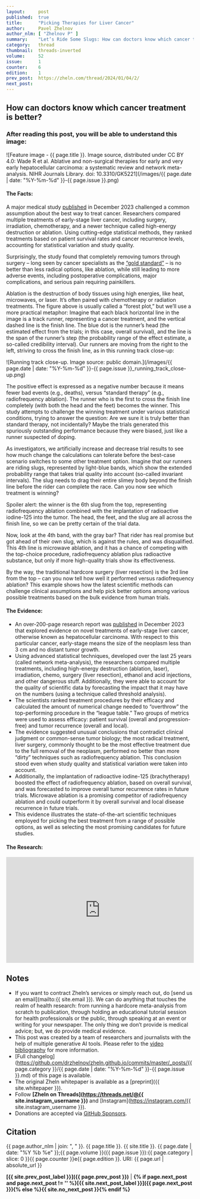 ```yaml
---
layout:     post
published:  true
title:      "Picking Therapies for Liver Cancer"
author:     Pavel Zhelnov
author_nlm: [ "Zhelnov P" ]
summary:    "Let’s Ride Some Slugs: How can doctors know which cancer treatment is better? After reading this post, you will be able to pick the best cancer treatment option based on bleeding-edge scientific evidence from human trials."
category:   thread
thumbnail:  threads-inverted
volume:     52
issue:      1
counter:    6
edition:    1
prev_post:  https://zheln.com/thread/2024/01/04/2/
next_post:  
---
```


## How can doctors know which cancer treatment is better?

### After reading this post, you will be able to understand this image:

![Feature image - {{ page.title }}. Image source, distributed under CC BY 4.0: Wade R et al. Ablative and non-surgical therapies for early and very early hepatocellular carcinoma: a systematic review and network meta-analysis. NIHR Journals Library. doi: 10.3310/GK5221](/images/{{ page.date | date: "%Y-%m-%d" }}-{{ page.issue }}.png)

#### The Facts:

<!---
Zheln: Summarize this in engaging plain language:

- A 200-page research report was [published][wade_ablative_2023] in December 2023 that explored evidence on novel treatments of early-stage liver cancer, otherwise known as hepatocellular carcinoma. With respect to this particular cancer, early-stage means the size of the neoplasm less than 3 cm and no distant tumor growth. - Using advanced statistical techniques, invented just 5 to 20 years ago, the researchers compared multiple treatments, including high-energy destruction, irradiation, chemo, and surgery. Additionally, they were able to account for the quality of scientific data by forecasting the impact that it may have on the numbers. - The scientists ranked treatment techniques by their efficacy and calculated the amount of numerical change needed to “overthrow” the top-performing procedure in the “league table.” Two groups of metrics were used to assess efficacy: patient survival (overall and progression-free) and tumor recurrence (overall and local). - This evidence suggested unusual conclusions that contradict clinical judgement or tumor biology; the most radical treatment, liver surgery, commonly thought to be the most effective treatment due to the full removal of the neoplasm, performed worse than more “dirty” techniques such as high-energy destruction (ablation), sometimes combined with irradiation or chemo. - This evidence illustrates the state-of-the-art scientific techniques employed for picking the best treatment from a range of possible options.

Claude: Here is a 147-word plain language summary of the key points from the research report:

A major medical study published last month overturned common assumptions about the best way to treat early-stage liver cancer. Researchers compared multiple treatments, including surgery, irradiation, chemotherapy, and a newer technique called high-energy destruction or ablation. Using cutting-edge statistical methods, they ranked treatments based on patient survival rates and cancer recurrence levels. 

Surprisingly, the study found that completely removing tumors through surgery - long seen as the gold standard - was less effective than less radical options like ablation, sometimes combined with irradiation or chemo. The full surgical removal of tumors is commonly thought to be the most successful approach.  

However, the advanced number-crunching techniques used in this study accounted for the quality of data from different treatments and still found ablation outperformed surgery. This shows how the latest scientific methods can challenge clinical assumptions and help identify better options among various possible treatments. The study demonstrates a state-of-the-art approach for determining optimal medical therapies.
--->

A major medical study [published][wade_ablative_2023] in December 2023 challenged a common assumption about the best way to treat cancer. Researchers compared multiple treatments of early-stage liver cancer, including surgery, irradiation, chemotherapy, and a newer technique called high-energy destruction or ablation. Using cutting-edge statistical methods, they ranked treatments based on patient survival rates and cancer recurrence levels, accounting for statistical variation and study quality. 

Surprisingly, the study found that completely removing tumors through surgery – long seen by cancer specialists as the [“gold standard”](https://www.cancer.org/cancer/types/liver-cancer/treating/surgery.html) – is no better than less radical options, like ablation, while still leading to more adverse events, including postoperative complications, major complications, and serious pain requiring painkillers.

Ablation is the destruction of body tissues using high energies, like heat, microwaves, or laser. It’s often paired with chemotherapy or radiation treatments. The figure above is usually called a “forest plot,” but we’ll use a more practical metaphor: Imagine that each black horizontal line in the image is a track runner, representing a cancer treatment, and the vertical dashed line is the finish line. The blue dot is the runner’s head (the estimated effect from the trials; in this case, overall survival), and the line is the span of the runner’s step (the probability range of the effect estimate, a so-called credibility interval). Our runners are moving from the right to the left, striving to cross the finish line, as in this running track close-up:

![Running track close-up. Image source: public domain.](/images/{{ page.date | date: "%Y-%m-%d" }}-{{ page.issue }}_running_track_close-up.png)

The positive effect is expressed as a negative number because it means fewer bad events (e.g., deaths), versus “standard therapy” (e.g., radiofrequency ablation). The runner who is the first to cross the finish line completely (with both the head and the feet) becomes the winner. This study attempts to challenge the winning treatment under various statistical conditions, trying to answer the question: Are we sure it is truly better than standard therapy, not incidentally? Maybe the trials generated this spuriously outstanding performance because they were biased, just like a runner suspected of doping.

As investigators, we artificially increase and decrease trial results to see how much change the calculations can tolerate before the best-case scenario switches to some other treatment option. Imagine that our runners are riding slugs, represented by light-blue bands, which show the extended probability range that takes trial quality into account (so-called invariant intervals). The slug needs to drag their entire slimey body beyond the finish line before the rider can complete the race. Can you now see which treatment is winning?

Spoiler alert: the winner is the 6th slug from the top, representing radiofrequency ablation combined with the implantation of radioactive iodine-125 into the tumor. The head, the feet, and the slug are all across the finish line, so we can be pretty certain of the trial data.

Now, look at the 4th band, with the gray bar? That rider has real promise but got ahead of their own slug, which is against the rules, and was disqualified. This 4th line is microwave ablation, and it has a chance of competing with the top-choice procedure, radiofrequency ablation plus radioactive substance, but only if more high-quality trials show its effectiveness.

By the way, the traditional hardcore surgery (liver resection) is the 3rd line from the top – can you now tell how well it performed versus radiofrequency ablation? This example shows how the latest scientific methods can challenge clinical assumptions and help pick better options among various possible treatments based on the bulk evidence from human trials.

#### The Evidence:

- An over-200-page research report was [published][wade_ablative_2023] in December 2023 that explored evidence on novel treatments of early-stage liver cancer, otherwise known as hepatocellular carcinoma. With respect to this particular cancer, early-stage means the size of the neoplasm less than 3 cm and no distant tumor growth.
- Using advanced statistical techniques, developed over the last 25 years (called network meta-analysis), the researchers compared multiple treatments, including high-energy destruction (ablation, laser), irradiation, chemo, surgery (liver resection), ethanol and acid injections, and other dangerous stuff. Additionally, they were able to account for the quality of scientific data by forecasting the impact that it may have on the numbers (using a technique called threshold analysis).
- The scientists ranked treatment procedures by their efficacy and calculated the amount of numerical change needed to “overthrow” the top-performing procedure in the “league table.” Two groups of metrics were used to assess efficacy: patient survival (overall and progression-free) and tumor recurrence (overall and local).
- The evidence suggested unusual conclusions that contradict clinical judgment or common-sense tumor biology; the most radical treatment, liver surgery, commonly thought to be the most effective treatment due to the full removal of the neoplasm, performed no better than more “dirty” techniques such as radiofrequency ablation. This conclusion stood even when study quality and statistical variation were taken into account.
- Additionally, the implantation of radioactive iodine-125 (brachytherapy) boosted the effect of radiofrequency ablation, based on overall survival, and was forecasted to improve overall tumor recurrence rates in future trials. Microwave ablation is a promising competitor of radiofrequency ablation and could outperform it by overall survival and local disease recurrence in future trials.
- This evidence illustrates the state-of-the-art scientific techniques employed for picking the best treatment from a range of possible options, as well as selecting the most promising candidates for future studies.

#### The Research:

<div style='position: relative; padding-bottom: 56.25%; width: 100%; display: flex; flex-direction: row; justify-content: center; align-items: center;'><iframe style='top: 0; width: 100%; height: 100% !important; position: absolute' allowtransparency='true' sandbox='allow-same-origin allow-popups allow-top-navigation allow-orientation-lock allow-scripts allow-forms' src='https://www.writeinstone.com/widget/published-104ab099-ad88-4f7e-87ec-c4421f156026?lightmode=false?primary=000000?secondary=5a4e70' frameborder='0' scrolling='no' allow='accelerometer; autoplay; encrypted-media; gyroscope; picture-in-picture' allowfullscreen></iframe></div>

## Notes

- If you want to contract Zheln’s services or simply reach out, do [send us an email](mailto:{{ site.email }}). We can do anything that touches the realm of health research: from running a hardcore meta-analysis from scratch to publication, through holding an educational tutorial session for health professionals or the public, through speaking at an event or writing for your newspaper. The only thing we don’t provide is medical advice; but, we do provide medical evidence.
- This post was created by a team of researchers and journalists with the help of multiple generative AI tools. Please refer to the [video bibliography](#the-research) for more information.
- [Full changelog](https://github.com/drzhelnov/zheln.github.io/commits/master/_posts/{{ page.category }}/{{ page.date | date: "%Y-%m-%d" }}-{{ page.issue }}.md) of this page is available.
- The original Zheln whitepaper is available as a [preprint]({{ site.whitepaper }}).
- Follow **[Zheln on Threads](https://threads.net/@{{ site.instagram_username }})** and [Instagram](https://instagram.com/{{ site.instagram_username }}).
- Donations are accepted via [GitHub Sponsors](https://github.com/sponsors/drzhelnov).

## Citation

{{ page.author_nlm | join: ", " }}. {{ page.title }}. {{ site.title }}. {{ page.date | date: "%Y %b %e" }};{{ page.volume }}({{ page.issue }}):{{ page.category | slice: 0 }}{{ page.counter }}e{{ page.edition }}. URI: {{ page.url | absolute_url }}

**[{{ site.prev_post_label }}]({{ page.prev_post }})** | **{% if page.next_post and page.next_post != '' %}[{{ site.next_post_label }}]({{ page.next_post }}){% else %}{{ site.no_next_post }}{% endif %}**

[wade_ablative_2023]: https://doi.org/10.3310/GK5221 "Wade R, South E, Anwer S, Sharif-Hurst S, Harden M, Fulbright H, Hodgson R, Dias S, Simmonds M, Rowe I, Thornton P, Eastwood A. Ablative and non-surgical therapies for early and very early hepatocellular carcinoma: a systematic review and network meta-analysis. Health Technol Assess. 2023 Dec;27(29):1-172. doi: 10.3310/GK5221. PMID: 38149643."
